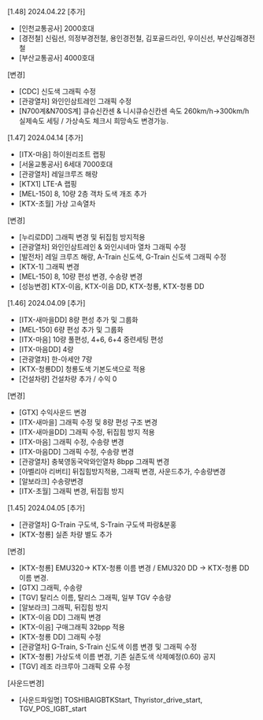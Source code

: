 [1.48] 2024.04.22
[추가]
- [인천교통공사] 2000호대
- [경전철] 신림선, 의정부경전철, 용인경전철, 김포골드라인, 우이신선, 부산김해경전철
- [부산교통공사] 4000호대

[변경]
- [CDC] 신도색 그래픽 수정
- [관광열차] 와인인삼트레인 그래픽 수정
- [N700계&N700S계] 큐슈신칸센 & 니시큐슈신칸센 속도 260km/h->300km/h 실제속도 세팅 / 가상속도 체크시 희망속도 변경가능.

[1.47] 2024.04.14
[추가]
- [ITX-마음] 하이원리조트 랩핑
- [서울교통공사] 6세대 7000호대
- [관광열차] 레일크루즈 해랑
- [KTX1] LTE-A 랩핑
- [MEL-150] 8, 10량 2층 객차 도색 개조 추가
- [KTX-초월] 가상 고속열차

[변경]
- [누리로DD] 그래픽 변경 및 뒤집힘 방지적용
- [관광열차] 와인인삼트레인 & 와인시네마 열차 그래픽 수정
- [발전차] 레일 크루즈 해랑, A-Train 신도색, G-Train 신도색 그래픽 수정
- [KTX-1] 그래픽 변경
- [MEL-150] 8, 10량 편성 변경, 수송량 변경
- [성능변경] KTX-이음, KTX-이음 DD, KTX-청룡, KTX-청룡 DD

[1.46] 2024.04.09
[추가]
- [ITX-새마을DD] 8량 편성 추가 및 그룹화
- [MEL-150] 6량 편성 추가 및 그룹화
- [ITX-마음] 10량 풀편성, 4+6, 6+4 중련세팅 편성
- [ITX-마음DD] 4량
- [관광열차] 한-아세안 7량
- [KTX-청룡DD] 청룡도색 기본도색으로 적용
- [건설차량] 건설차량 추가 / 수익 0

[변경]
- [GTX] 수익사운드 변경
- [ITX-새마을] 그래픽 수정 및 8량 편성 구조 변경
- [ITX-새마을DD] 그래픽 수정, 뒤집힘 방지 적용
- [ITX-마음] 그래픽 수정, 수송량 변경
- [ITX-마음DD] 그래픽 수정, 수송량 변경
- [관광열차] 충북영동국악와인열차 8bpp 그래픽 변경
- [아벨리아 리버티] 뒤집힘방지적용, 그래픽 변경, 사운드추가, 수송량변경
- [알보라크] 수송량변경
- [ITX-초월] 그래픽 변경, 뒤집힘 방지

[1.45] 2024.04.05
[추가]
- [관광열차] G-Train 구도색, S-Train 구도색 파랑&분홍
- [KTX-청룡] 실존 차량 별도 추가

[변경]
- [KTX-청룡] EMU320-> KTX-청룡 이름 변경 / EMU320 DD -> KTX-청룡 DD 이름 변경.
- [GTX] 그래픽, 수송량
- [TGV] 탈리스 이름, 탈리스 그래픽, 일부 TGV 수송량
- [알보라크] 그래픽, 뒤집힘 방지
- [KTX-이음 DD] 그래픽 변경
- [KTX-이음] 구매그래픽 32bpp 적용
- [KTX-청룡 DD] 그래픽 수정
- [관광열차] G-Train, S-Train 신도색 이름 변경 및 그래픽 수정
- [KTX-청룡] 가상도색 이름 변경, 기존 실존도색 삭제예정(0.60) 공지
- [TGV] 레조 라크루아 그래픽 오류 수정

[사운드변경]
- [사운드파일명] TOSHIBAIGBTKStart, Thyristor_drive_start, TGV_POS_IGBT_start